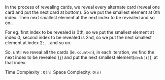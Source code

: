 In the process of revealing cards, we reveal every alternate card (reveal one card and put the next card at bottom).
So we put the smallest element at 0th index. Then next smallest element at the next index to be revealed and so on..

For eg. 
first index to be revealed is 0th, so we put the smallest element at index 0;
second index to be revealed is 2nd, so we put the next smallest element at index 2;
... and so on.

So, until we reveal all the cards (ie. `count<n`), in each iteration, we find the next index to be revealed (`j`) and put the next smallest element(`deck[i]`), at that index.

Time Complexity : `O(n)`
Space Complexity: `O(n)`
